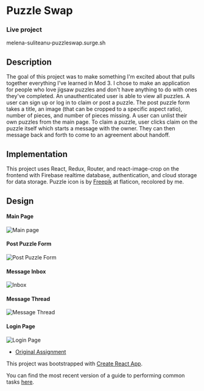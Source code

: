 # Puzzle Swap

### Live project

melena-suliteanu-puzzleswap.surge.sh

## Description

The goal of this project was to make something I'm excited about that pulls together everything I've learned in Mod 3. 
I chose to make an application for people who love jigsaw puzzles and don't have anything to do with ones they've completed. An unauthenticated user is able to view all puzzles. A user can sign up or log in to claim or post a puzzle. The post puzzle form takes a title, an image (that can be cropped to a specific aspect ratio), number of pieces, and number of pieces missing. A user can unlist their own puzzles from the main page. To claim a puzzle, user clicks claim on the puzzle itself which starts a message with the owner. They can then message back and forth to come to an agreement about handoff.

## Implementation

This project uses React, Redux, Router, and react-image-crop on the frontend with Firebase realtime database, authentication, and cloud storage for data storage.
Puzzle icon is by [Freepik](https://www.flaticon.com/authors/freepik) at flaticon, recolored by me.

## Design

#### Main Page
![Main page](https://i.imgur.com/0qYfFIWl.png)

#### Post Puzzle Form
![Post Puzzle Form](https://i.imgur.com/audlEjKl.png)

#### Message Inbox
![Inbox](https://i.imgur.com/9alScRql.png)

#### Message Thread
![Message Thread](https://i.imgur.com/tUEc6FYl.png)

#### Login Page
![Login Page](https://i.imgur.com/6IU6n3Hl.png)

* [Original Assignment](http://frontend.turing.io/projects/self-directed-project.html)

This project was bootstrapped with [Create React App](https://github.com/facebookincubator/create-react-app).

You can find the most recent version of a guide to performing common tasks [here](https://github.com/facebookincubator/create-react-app/blob/master/packages/react-scripts/template/README.md).

